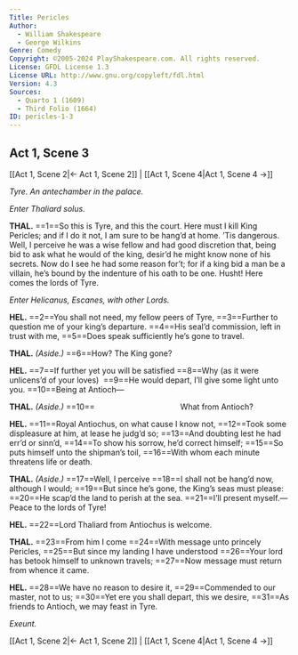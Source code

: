 ```yaml
---
Title: Pericles
Author: 
  - William Shakespeare
  - George Wilkins
Genre: Comedy
Copyright: ©2005-2024 PlayShakespeare.com. All rights reserved.
License: GFDL License 1.3
License URL: http://www.gnu.org/copyleft/fdl.html
Version: 4.3
Sources:
  - Quarto 1 (1609)
  - Third Folio (1664)
ID: pericles-1-3
---
```


## Act 1, Scene 3
[[Act 1, Scene 2|← Act 1, Scene 2]] | [[Act 1, Scene 4|Act 1, Scene 4 →]]

*Tyre. An antechamber in the palace.*

*Enter Thaliard solus.*

**THAL.**
==1==So this is Tyre, and this the court. Here must I kill King Pericles; and if I do it not, I am sure to be hang’d at home. ’Tis dangerous. Well, I perceive he was a wise fellow and had good discretion that, being bid to ask what he would of the king, desir’d he might know none of his secrets. Now do I see he had some reason for’t; for if a king bid a man be a villain, he’s bound by the indenture of his oath to be one. Husht! Here comes the lords of Tyre.

*Enter Helicanus, Escanes, with other Lords.*

**HEL.**
==2==You shall not need, my fellow peers of Tyre,
==3==Further to question me of your king’s departure.
==4==His seal’d commission, left in trust with me,
==5==Does speak sufficiently he’s gone to travel.

**THAL.**
*(Aside.)*
==6==How? The King gone?

**HEL.**
==7==If further yet you will be satisfied
==8==Why (as it were unlicens’d of your loves) 
==9==He would depart, I’ll give some light unto you.
==10==Being at Antioch⁠—

**THAL.**
*(Aside.)*
==10==           What from Antioch?

**HEL.**
==11==Royal Antiochus, on what cause I know not,
==12==Took some displeasure at him, at lease he judg’d so;
==13==And doubting lest he had err’d or sinn’d,
==14==To show his sorrow, he’d correct himself;
==15==So puts himself unto the shipman’s toil,
==16==With whom each minute threatens life or death.

**THAL.**
*(Aside.)*
==17==Well, I perceive
==18==I shall not be hang’d now, although I would;
==19==But since he’s gone, the King’s seas must please:
==20==He scap’d the land to perish at the sea.
==21==I’ll present myself.—Peace to the lords of Tyre!

**HEL.**
==22==Lord Thaliard from Antiochus is welcome.

**THAL.**
==23==From him I come
==24==With message unto princely Pericles,
==25==But since my landing I have understood
==26==Your lord has betook himself to unknown travels;
==27==Now message must return from whence it came.

**HEL.**
==28==We have no reason to desire it,
==29==Commended to our master, not to us;
==30==Yet ere you shall depart, this we desire,
==31==As friends to Antioch, we may feast in Tyre.

*Exeunt.*

[[Act 1, Scene 2|← Act 1, Scene 2]] | [[Act 1, Scene 4|Act 1, Scene 4 →]]